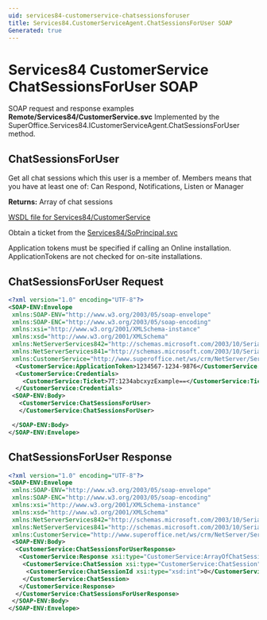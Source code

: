 ```yaml
---
uid: services84-customerservice-chatsessionsforuser
title: Services84.CustomerServiceAgent.ChatSessionsForUser SOAP
Generated: true
---
```


# Services84 CustomerService ChatSessionsForUser SOAP

SOAP request and response examples **Remote/Services84/CustomerService.svc**
Implemented by the <see cref="M:SuperOffice.Services84.ICustomerServiceAgent.ChatSessionsForUser">SuperOffice.Services84.ICustomerServiceAgent.ChatSessionsForUser</see> method.

## ChatSessionsForUser

Get all chat sessions which this user is a member of. Members means that you have at least one of: Can Respond, Notifications, Listen or Manager


**Returns:** Array of chat sessions


[WSDL file for Services84/CustomerService](../Services84-CustomerService.md)

Obtain a ticket from the [Services84/SoPrincipal.svc](../SoPrincipal/SoPrincipal.md)

Application tokens must be specified if calling an Online installation. ApplicationTokens are not checked for on-site installations.

## ChatSessionsForUser Request

```xml
<?xml version="1.0" encoding="UTF-8"?>
<SOAP-ENV:Envelope
 xmlns:SOAP-ENV="http://www.w3.org/2003/05/soap-envelope"
 xmlns:SOAP-ENC="http://www.w3.org/2003/05/soap-encoding"
 xmlns:xsi="http://www.w3.org/2001/XMLSchema-instance"
 xmlns:xsd="http://www.w3.org/2001/XMLSchema"
 xmlns:NetServerServices842="http://schemas.microsoft.com/2003/10/Serialization/Arrays"
 xmlns:NetServerServices841="http://schemas.microsoft.com/2003/10/Serialization/"
 xmlns:CustomerService="http://www.superoffice.net/ws/crm/NetServer/Services84">
  <CustomerService:ApplicationToken>1234567-1234-9876</CustomerService:ApplicationToken>
  <CustomerService:Credentials>
    <CustomerService:Ticket>7T:1234abcxyzExample==</CustomerService:Ticket>
  </CustomerService:Credentials>
 <SOAP-ENV:Body>
   <CustomerService:ChatSessionsForUser>
   </CustomerService:ChatSessionsForUser>

 </SOAP-ENV:Body>
</SOAP-ENV:Envelope>

```


## ChatSessionsForUser Response

```xml
<?xml version="1.0" encoding="UTF-8"?>
<SOAP-ENV:Envelope
 xmlns:SOAP-ENV="http://www.w3.org/2003/05/soap-envelope"
 xmlns:SOAP-ENC="http://www.w3.org/2003/05/soap-encoding"
 xmlns:xsi="http://www.w3.org/2001/XMLSchema-instance"
 xmlns:xsd="http://www.w3.org/2001/XMLSchema"
 xmlns:NetServerServices842="http://schemas.microsoft.com/2003/10/Serialization/Arrays"
 xmlns:NetServerServices841="http://schemas.microsoft.com/2003/10/Serialization/"
 xmlns:CustomerService="http://www.superoffice.net/ws/crm/NetServer/Services84">
 <SOAP-ENV:Body>
  <CustomerService:ChatSessionsForUserResponse>
   <CustomerService:Response xsi:type="CustomerService:ArrayOfChatSession">
    <CustomerService:ChatSession xsi:type="CustomerService:ChatSession">
     <CustomerService:ChatSessionId xsi:type="xsd:int">0</CustomerService:ChatSessionId>
    </CustomerService:ChatSession>
   </CustomerService:Response>
  </CustomerService:ChatSessionsForUserResponse>
 </SOAP-ENV:Body>
</SOAP-ENV:Envelope>

```

